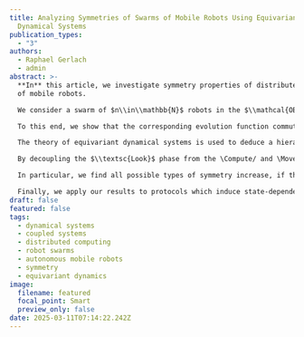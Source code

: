 ```yaml
---
title: Analyzing Symmetries of Swarms of Mobile Robots Using Equivariant
  Dynamical Systems
publication_types:
  - "3"
authors:
  - Raphael Gerlach
  - admin
abstract: >-
  **In** this article, we investigate symmetry properties of distributed systems
  of mobile robots.

  We consider a swarm of $n\\in\\mathbb{N}$ robots in the $\\mathcal{OBLOT}$ model and analyze their collective $\\mathcal{F}\\mathrm{sync}$ dynamics using equivariant dynamical systems theory.

  To this end, we show that the corresponding evolution function commutes with rotational and reflective transformations of $\\mathbb{R}^2$. These form a group that is isomorphic to $\\mathbf{O}(2) \\times S\_n$, the product group of the orthogonal group and the permutation on $n$ elements.

  The theory of equivariant dynamical systems is used to deduce a hierarchy along which symmetries of a robot swarm can potentially increase following an arbitrary protocol.

  By decoupling the $\\textsc{Look}$ phase from the \Compute/ and \Move/ phases in the mathematical description of an \LCM/ cycle, this hierarchy can be characterized in terms of automorphisms of connectivity graphs. 

  In particular, we find all possible types of symmetry increase, if the decoupled \Compute/ and \Move/ phase is invertible. 

  Finally, we apply our results to protocols which induce state-dependent linear dynamics, where the reduced system consisting of only the \Compute/ and \Move/ phase is linear.
draft: false
featured: false
tags:
  - dynamical systems
  - coupled systems
  - distributed computing
  - robot swarms
  - autonomous mobile robots
  - symmetry
  - equivariant dynamics
image:
  filename: featured
  focal_point: Smart
  preview_only: false
date: 2025-03-11T07:14:22.242Z
---
```


